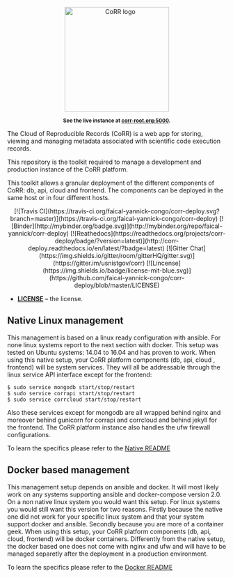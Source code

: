 <p align="center">
    <img src="https://rawgit.com/usnistgov/corr/master/corr-view/frontend/images/logo.svg"
         height="240"
         alt="CoRR logo"
         class="inline">
</p>

<p align="center"><sup><strong>
See the live instance at <a href="http://corr-root.org/">corr-root.org:5000</a>.
</strong></sup></p>

The Cloud of Reproducible Records (CoRR) is a web  app for storing,
viewing and managing metadata associated with scientific code execution records.

This repository is the toolkit required to manage a development and production
instance of the CoRR platform.

This toolkit allows a granular deployment of the different components of CoRR:
db, api, cloud and frontend.
The components can be deployed in the same host or in four different hosts.
<p align="center">
    [![Travis CI](https://travis-ci.org/faical-yannick-congo/corr-deploy.svg?branch=master)](https://travis-ci.org/faical-yannick-congo/corr-deploy)
    [![Binder](http://mybinder.org/badge.svg)](http://mybinder.org/repo/faical-yannick/corr-deploy)
    [![Reathedocs](https://readthedocs.org/projects/corr-deploy/badge/?version=latest)](http://corr-deploy.readthedocs.io/en/latest/?badge=latest)
    [![Gitter Chat](https://img.shields.io/gitter/room/gitterHQ/gitter.svg)](https://gitter.im/usnistgov/corr)
    [![Lincense](https://img.shields.io/badge/license-mit-blue.svg)](https://github.com/faical-yannick-congo/corr-deploy/blob/master/LICENSE)
</p>

* **[LICENSE](LICENSE)** – the license.

## Native Linux management

This management is based on a linux ready configuration with ansible.
For none linux systems report to the next section with docker.
This setup was tested on Ubuntu systems: 14.04 to 16.04 and has proven
to work.
When using this native setup, your CoRR platform components (db, api, cloud
, frontend) will be system services. They will all be addressable through
the linux service API interface except for the frontend:

    $ sudo service mongodb start/stop/restart
    $ sudo service corrapi start/stop/restart
    $ sudo service corrcloud start/stop/restart
Also these services except for mongodb are all wrapped behind nginx and moreover 
behind gunicorn for corrapi and corrcloud and behind jekyll for the frontend.
The CoRR platform instance also handles the ufw firewall configurations.

To learn the specifics please refer to the [Native README](native/README.md)

## Docker based management

This management setup depends on ansible and docker.
It will most likely work on any systems supporting ansible and docker-compose
version 2.0.
On a non native linux system you would want this setup. For linux systems
you would still want this version for two reasons. Firstly because the native
one did not work for your specific linux system and that your system support 
docker and ansible. Secondly because you are more of a container geek.
When using this setup, your CoRR platform components (db, api, cloud, frontend)
will be docker containers.
Differently from the native setup, the docker based one does not come with nginx
and ufw and will have to be managed separetly after the deployment in a production
environment.

To learn the specifics please refer to the [Docker README](docker/README.md)
